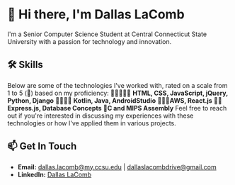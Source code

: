 # 👋 Hi there, I'm Dallas LaComb
I'm a Senior Computer Science Student at Central Connecticut State University with a passion for technology and innovation.
## 🛠 Skills
Below are some of the technologies I've worked with, rated on a scale from 1 to 5 (🌟) based on my proficiency:
🌟🌟🌟🌟🌟 **HTML, CSS, JavaScript, jQuery, Python, Django**
🌟🌟🌟🌟 **Kotlin, Java, AndroidStudio**
🌟🌟🌟**AWS, React.js**
🌟🌟 **Express.js, Database Concepts**
🌟**C and MIPS Assembly**
Feel free to reach out if you're interested in discussing my experiences with these technologies or how I've applied them in various projects.
## 📫 Get In Touch
- **Email:** [dallas.lacomb@my.ccsu.edu](mailto:dallas.lacomb@my.ccsu.edu) | [dallaslacombdrive@gmail.com](mailto:dallaslacombdrive@gmail.com)
- **LinkedIn:** [Dallas LaComb](https://www.linkedin.com/in/dallas-lacomb-10710021b/)
